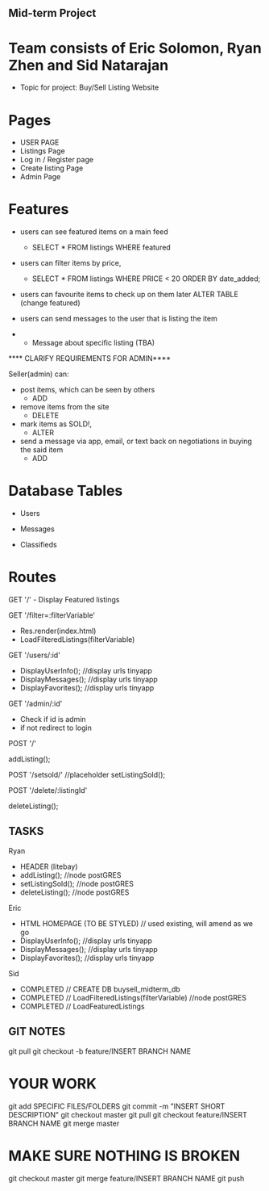 ## Mid-term Project
# Team consists of Eric Solomon, Ryan Zhen and Sid Natarajan

- Topic for project: 
Buy/Sell Listing Website

# Pages

- USER PAGE
- Listings Page
- Log in / Register page
- Create listing Page
- Admin Page

# Features

- users can see featured items on a main feed
  - SELECT * FROM listings WHERE featured
- users can filter items by price,
  - SELECT * FROM listings WHERE PRICE < 20 ORDER BY date_added;
- users can favourite items to check up on them later
  ALTER TABLE (change featured)
- users can send messages to the user that is listing the item

- - Message about specific listing (TBA) 

**** CLARIFY REQUIREMENTS FOR ADMIN****

Seller(admin) can:

- post items, which can be seen by others
  - ADD 
- remove items from the site
  - DELETE
- mark items as SOLD!,
  - ALTER
- send a message via app, email, or text back on negotiations in buying the said item 
  - ADD

# Database Tables

- Users

- Messages

- Classifieds

# Routes

GET '/' - Display Featured listings

GET '/filter=:filterVariable'
- Res.render(index.html)
- LoadFilteredListings(filterVariable)

GET '/users/:id'
- DisplayUserInfo(); //display urls tinyapp
- DisplayMessages(); //display urls tinyapp
- DisplayFavorites(); //display urls tinyapp

GET '/admin/:id'

- Check if id is admin
- if not redirect to login

POST '/'

addListing();

POST '/setsold/'
//placeholder
setListingSold();

POST '/delete/:listingId'

deleteListing();

## TASKS

Ryan
- HEADER (litebay)
- addListing(); //node postGRES
- setListingSold(); //node postGRES
- deleteListing(); //node postGRES

Eric
- HTML HOMEPAGE (TO BE STYLED) // used existing, will amend as we go
- DisplayUserInfo(); //display urls tinyapp
- DisplayMessages(); //display urls tinyapp
- DisplayFavorites(); //display urls tinyapp

Sid

- COMPLETED // CREATE DB buysell_midterm_db
- COMPLETED // LoadFilteredListings(filterVariable) //node postGRES
- COMPLETED // LoadFeaturedListings

## GIT NOTES

git pull
git checkout -b feature/INSERT BRANCH NAME

# YOUR WORK

git add SPECIFIC FILES/FOLDERS
git commit -m "INSERT SHORT DESCRIPTION"
git checkout master
git pull
git checkout feature/INSERT BRANCH NAME
git merge master

# MAKE SURE NOTHING IS BROKEN

git checkout master
git merge feature/INSERT BRANCH NAME
git push
